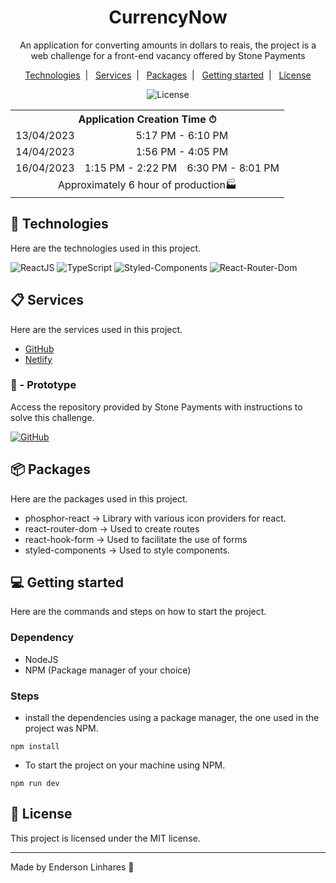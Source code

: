 <h1 align="center">CurrencyNow</h1>

<p align="center">
  An application for converting amounts in dollars to reais, the project is a web challenge for a front-end vacancy offered by Stone Payments
</p>

<p align="center">
  <a href="#-technologies">Technologies</a>&nbsp;&nbsp;|&nbsp;&nbsp;
  <a href="#-services">Services</a>&nbsp;&nbsp;|&nbsp;&nbsp;
  <a href="#-packages">Packages</a>&nbsp;&nbsp;|&nbsp;&nbsp;
  <a href="#-getting-started">Getting started</a>&nbsp;&nbsp;|&nbsp;&nbsp;
  <a href="#memo-license">License</a>
</p>

<p align="center">
  <img alt="License" src="https://img.shields.io/static/v1?label=license&message=MIT&color=49AA26&labelColor=000000">
</p>

<table align="center">
  <tr>
    <th colspan="3">Application Creation Time ⏱</th>
  </tr>
  <tr>
    <td>13/04/2023</td>
    <td colspan="2" align="center"> 5:17 PM - 6:10 PM </td>
  </tr>
  <tr>
    <td>14/04/2023</td>
    <td colspan="2" align="center"> 1:56 PM - 4:05 PM </td>
  </tr>
  <tr >
    <td>16/04/2023</td>
    <td> 1:15 PM - 2:22 PM </td>
    <td> 6:30 PM - 8:01 PM </td>
  </tr>
  <tr>
    <td align="center" colspan="3"> Approximately 6 hour of production🏭 </td>
  </tr>
  
</table>

## 🚀 Technologies

Here are the technologies used in this project.

![ReactJS](https://img.shields.io/badge/React-20232A?style=for-the-badge&logo=react&logoColor=61DAFB)
![TypeScript](https://img.shields.io/badge/TypeScript-007ACC?style=for-the-badge&logo=typescript&logoColor=white)
![Styled-Components](https://img.shields.io/badge/styled--components-DB7093?style=for-the-badge&logo=styled-components&logoColor=white)
![React-Router-Dom](https://img.shields.io/badge/React_Router-CA4245?style=for-the-badge&logo=react-router&logoColor=white)

## 📋 Services

Here are the services used in this project.

- [GitHub](https://github.com/)
- [Netlify](https://www.netlify.com/)

<h3>🎨 - Prototype</h3>

Access the repository provided by Stone Payments with instructions to solve this challenge.

<a href="https://github.com/stone-payments/template-desafio-web">![GitHub](https://img.shields.io/badge/GitHub-100000?style=for-the-badge&logo=github&logoColor=white)</a>


## 📦 Packages

Here are the packages used in this project.

- phosphor-react -> Library with various icon providers for react.
- react-router-dom -> Used to create routes
- react-hook-form -> Used to facilitate the use of forms
- styled-components -> Used to style components.

## 💻 Getting started

Here are the commands and steps on how to start the project.

### Dependency

- NodeJS
- NPM (Package manager of your choice)

### Steps

- install the dependencies using a package manager, the one used in the project was NPM.

```
npm install
```

- To start the project on your machine using NPM.

```
npm run dev
```

## :memo: License

This project is licensed under the MIT license.

---

Made by Enderson Linhares 🚀 

